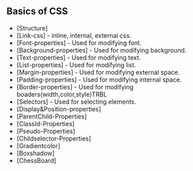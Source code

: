 ## Basics of CSS
- [Structure]
- [Link-css] - inline, internal, external css.
- [Font-properties] - Used for modifying font.
- [Background-properties] - Used for modifying background.
- [Text-properties] - Used for modifying text.
- [List-properties] - Used for modifying list.
- [Margin-properties] - Used for modifying external space.
- [Padding-properties] - Used for modifying internal space.
- [Border-properties] - Used for modifying boaders(width,color,style)TRBL
- [Selectors] - Used for selecting elements.
- [Display&Position-properties]
- [ParentChild-Properties]
- [ClassId-Properties]
- [Pseudo-Properties]
- [Childselector-Properties]
- [Gradientcolor]
- [Boxshadow]
- [ChessBoard]